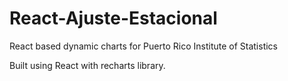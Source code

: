 # React-Ajuste-Estacional
React based dynamic charts for Puerto Rico Institute of Statistics

Built using React with recharts library.
